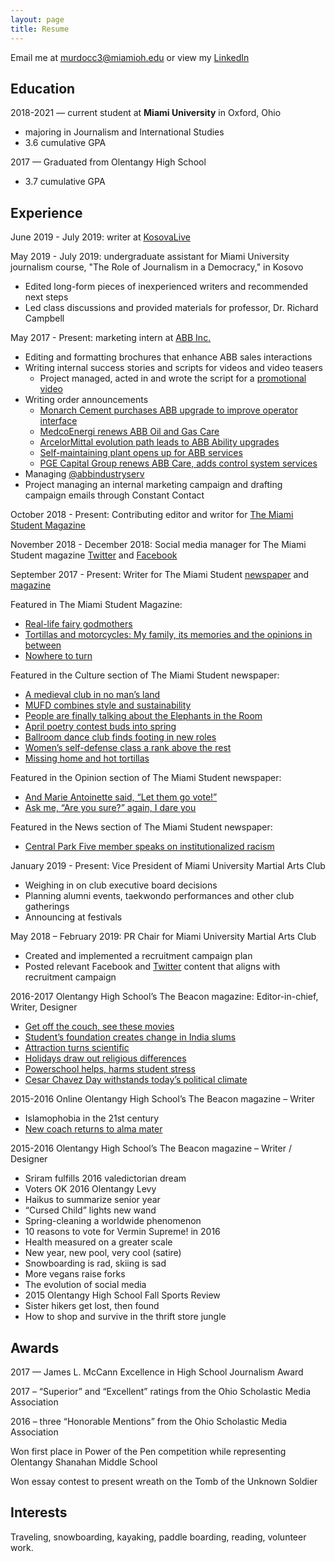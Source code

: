```yaml
---
layout: page
title: Resume
---
```


Email me at <murdocc3@miamioh.edu> or view my [LinkedIn](http://www.linkedin.com/in/chloe-m-275197133)

## **Education**

2018-2021 — current student at **Miami University** in Oxford, Ohio
- majoring in Journalism and International Studies
- 3.6 cumulative GPA

2017 — Graduated from Olentangy High School
- 3.7 cumulative GPA

## **Experience**

June 2019 - July 2019: writer at [KosovaLive](https://www.kosovalive360.com//?s=Chloe+Murdock)

May 2019 - July 2019: undergraduate assistant for Miami University journalism course, "The Role of Journalism in a Democracy," in Kosovo
- Edited long-form pieces of inexperienced writers and recommended next steps
- Led class discussions and provided materials for professor, Dr. Richard Campbell

May 2017 - Present: marketing intern at [ABB Inc.](http://www.abb.com/)
- Editing and formatting brochures that enhance ABB sales interactions
- Writing internal success stories and scripts for videos and video teasers
    - Project managed, acted in and wrote the script for a [promotional video](https://www.dropbox.com/s/ut79jmyeimx9tou/ServiceSells%20FINAL%20High%20Quality.mp4?dl=0)
- Writing order announcements
    - [Monarch Cement purchases ABB upgrade to improve operator interface](http://www.abb.com/cawp/seitp202/41e785445f004da8c1258154006c22c3.aspx)
    - [MedcoEnergi renews ABB Oil and Gas Care](http://medcoenergi%20renews%20abb%20oil%20and%20gas%20care/)
    - [ArcelorMittal evolution path leads to ABB Ability upgrades](http://www.abb.co.in/cawp/seitp202/3f90f076010a97a6c125818600649f83.aspx)
    - [Self-maintaining plant opens up for ABB services](http://www.abb.com/cawp/seitp202/fc80eb99040d282bc12582ab0063d059.aspx)
    - [PGE Capital Group renews ABB Care, adds control system services](https://new.abb.com/news/detail/5887/pge-capital-group-renews-abb-care-adds-control-systems-services)
- Managing [@abbindustryserv](https://twitter.com/abbindustryserv?lang=en)
- Project managing an internal marketing campaign and drafting campaign emails through Constant Contact

October 2018 - Present: Contributing editor and writor for [The Miami Student Magazine](http://magazine.miamistudent.net/)

November 2018 - December 2018: Social media manager for The Miami Student magazine [Twitter](https://twitter.com/miamistudentmag?lang=en) and [Facebook](https://www.facebook.com/miamistudentmagazine/)

September 2017 - Present: Writer for The Miami Student [newspaper](https://miamistudent.net/author/chloe-murdock/) and [magazine](http://magazine.miamistudent.net/tortillas-and-motorcycles-my-family-its-memories-and-the-opinions-in-between/)

Featured in The Miami Student Magazine:
- [Real-life fairy godmothers](http://magazine.miamistudent.net/real-life-fairy-godmothers/)
- [Tortillas and motorcycles: My family, its memories and the opinions in between](http://magazine.miamistudent.net/tortillas-and-motorcycles-my-family-its-memories-and-the-opinions-in-between/)
- [Nowhere to turn](http://magazine.miamistudent.net/nowhere-to-turn/)

Featured in the Culture section of The Miami Student newspaper:
- [A medieval club in no man’s land](https://miamistudent.net/a-medieval-club-in-no-mans-land/)
- [MUFD combines style and sustainability](https://miamistudent.net/mufd-combines-style-and-sustainability/)
- [People are finally talking about the Elephants in the Room](https://miamistudent.net/people-are-finally-talking-about-the-elephants-in-the-room/)
- [April poetry contest buds into spring](https://miamistudent.net/april-poetry-contest-buds-into-spring/)
- [Ballroom dance club finds footing in new roles](https://miamistudent.net/ballroom-dance-club-finds-footing-in-new-roles/)
- [Women’s self-defense class a rank above the rest](https://miamistudent.net/womens-self-defense-class-a-rank-above-the-rest/)
- [Missing home and hot tortillas](https://miamistudent.net/first-year-shock/)

Featured in the Opinion section of The Miami Student newspaper:
- [And Marie Antoinette said, “Let them go vote!”](https://miamistudent.net/and-marie-antoinette-said-let-them-go-vote/)
- [Ask me, “Are you sure?” again, I dare you](https://miamistudent.net/ask-me-are-you-sure-again-i-dare-you/)

Featured in the News section of The Miami Student newspaper:
- [Central Park Five member speaks on institutionalized racism](https://miamistudent.net/central-park-five-member-speaks-on-institutionalized-racism/)

January 2019 - Present: Vice President of Miami University Martial Arts Club
- Weighing in on club executive board decisions
- Planning alumni events, taekwondo performances and other club gatherings
- Announcing at festivals

May 2018 – February 2019: PR Chair for Miami University Martial Arts Club
- Created and implemented a recruitment campaign plan
- Posted relevant Facebook and [Twitter](https://twitter.com/MartialMiami) content that aligns with recruitment campaign

2016-2017 Olentangy High School’s The Beacon magazine: Editor-in-chief, Writer, Designer
- [Get off the couch, see these movies](/2017/03/01/Get-off-the-couch-see-these-movies)
- [Student’s foundation creates change in India slums](/2017/04/19/Students-foundation-creates-change-in-india-slums/)
- [Attraction turns scientific](/2017/02/01/Attraction-turns-scientific/)
- [Holidays draw out religious differences](/2016/12/01/Holidays-draw-out-religious-differences/)
- [Powerschool helps, harms student stress](/2017/03/01/Powerschool-helps-harms-student-stress/)
- [Cesar Chavez Day withstands today’s political climate](/2017/03/01/Cesar-Chaves-day-withstands-todays-political-climate/)

2015-2016 Online Olentangy High School’s The Beacon magazine – Writer
- Islamophobia in the 21st century
- [New coach returns to alma mater](https://ohsbeacon.com/688/sports/new-coach-returns-to-alma-mater/)

2015-2016 Olentangy High School’s The Beacon magazine – Writer / Designer

- Sriram fulfills 2016 valedictorian dream
- Voters OK 2016 Olentangy Levy
- Haikus to summarize senior year
- “Cursed Child” lights new wand
- Spring-cleaning a worldwide phenomenon
- 10 reasons to vote for Vermin Supreme! in 2016
- Health measured on a greater scale
- New year, new pool, very cool (satire)
- Snowboarding is rad, skiing is sad
- More vegans raise forks
- The evolution of social media
- 2015 Olentangy High School Fall Sports Review
- Sister hikers get lost, then found
- How to shop and survive in the thrift store jungle

## **Awards**
2017 — James L. McCann Excellence in High School Journalism Award

2017 – “Superior” and “Excellent” ratings from the Ohio Scholastic Media Association

2016 – three “Honorable Mentions” from the Ohio Scholastic Media Association

Won first place in Power of the Pen competition while representing Olentangy Shanahan Middle School

Won essay contest to present wreath on the Tomb of the Unknown Soldier

## **Interests**
Traveling, snowboarding, kayaking, paddle boarding, reading, volunteer work.
